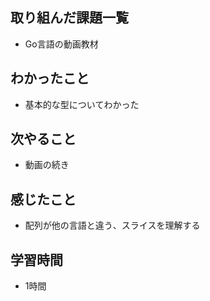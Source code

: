 ## 取り組んだ課題一覧
- Go言語の動画教材

## わかったこと
- 基本的な型についてわかった

## 次やること
- 動画の続き

## 感じたこと
- 配列が他の言語と違う、スライスを理解する

## 学習時間
- 1時間